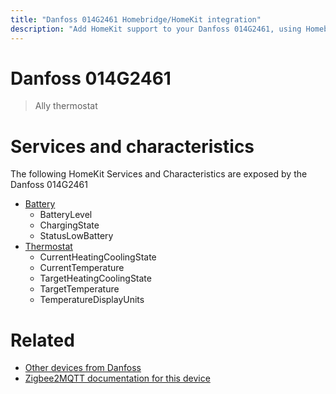```yaml
---
title: "Danfoss 014G2461 Homebridge/HomeKit integration"
description: "Add HomeKit support to your Danfoss 014G2461, using Homebridge, Zigbee2MQTT and homebridge-z2m."
---
```

<!---
This file has been GENERATED using src/docgen/docgen.ts
DO NOT EDIT THIS FILE MANUALLY!
-->
# Danfoss 014G2461
> Ally thermostat


# Services and characteristics
The following HomeKit Services and Characteristics are exposed by
the Danfoss 014G2461

* [Battery](../../battery.md)
  * BatteryLevel
  * ChargingState
  * StatusLowBattery
* [Thermostat](../../climate.md)
  * CurrentHeatingCoolingState
  * CurrentTemperature
  * TargetHeatingCoolingState
  * TargetTemperature
  * TemperatureDisplayUnits


# Related
* [Other devices from Danfoss](../index.md#danfoss)
* [Zigbee2MQTT documentation for this device](https://www.zigbee2mqtt.io/devices/014G2461.html)